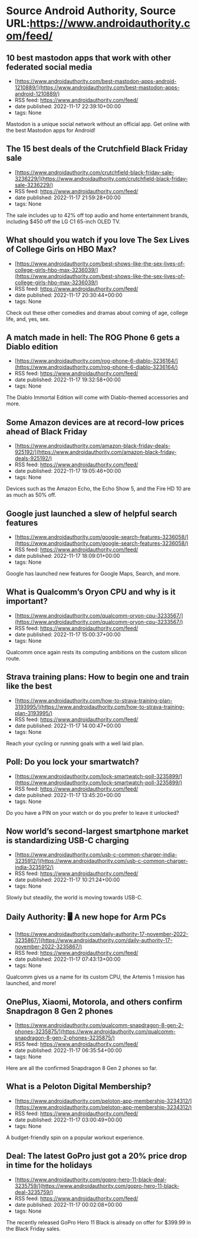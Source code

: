 # Source Android Authority, Source URL:https://www.androidauthority.com/feed/

## 10 best mastodon apps that work with other federated social media
 - [https://www.androidauthority.com/best-mastodon-apps-android-1210889/](https://www.androidauthority.com/best-mastodon-apps-android-1210889/)
 - RSS feed: https://www.androidauthority.com/feed/
 - date published: 2022-11-17 22:39:10+00:00
 - tags: None

Mastodon is a unique social network without an official app. Get online with the best Mastodon apps for Android!

## The 15 best deals of the Crutchfield Black Friday sale
 - [https://www.androidauthority.com/crutchfield-black-friday-sale-3236229/](https://www.androidauthority.com/crutchfield-black-friday-sale-3236229/)
 - RSS feed: https://www.androidauthority.com/feed/
 - date published: 2022-11-17 21:59:28+00:00
 - tags: None

The sale includes up to 42% off top audio and home entertainment brands, including $450 off the LG C1 65-inch OLED TV.

## What should you watch if you love The Sex Lives of College Girls on HBO Max?
 - [https://www.androidauthority.com/best-shows-like-the-sex-lives-of-college-girls-hbo-max-3236039/](https://www.androidauthority.com/best-shows-like-the-sex-lives-of-college-girls-hbo-max-3236039/)
 - RSS feed: https://www.androidauthority.com/feed/
 - date published: 2022-11-17 20:30:44+00:00
 - tags: None

Check out these other comedies and dramas about coming of age, college life, and, yes, sex.

## A match made in hell: The ROG Phone 6 gets a Diablo edition
 - [https://www.androidauthority.com/rog-phone-6-diablo-3236164/](https://www.androidauthority.com/rog-phone-6-diablo-3236164/)
 - RSS feed: https://www.androidauthority.com/feed/
 - date published: 2022-11-17 19:32:58+00:00
 - tags: None

The Diablo Immortal Edition will come with Diablo-themed accessories and more.

## Some Amazon devices are at record-low prices ahead of Black Friday
 - [https://www.androidauthority.com/amazon-black-friday-deals-925192/](https://www.androidauthority.com/amazon-black-friday-deals-925192/)
 - RSS feed: https://www.androidauthority.com/feed/
 - date published: 2022-11-17 19:05:46+00:00
 - tags: None

Devices such as the Amazon Echo, the Echo Show 5, and the Fire HD 10 are as much as 50% off.

## Google just launched a slew of helpful search features
 - [https://www.androidauthority.com/google-search-features-3236058/](https://www.androidauthority.com/google-search-features-3236058/)
 - RSS feed: https://www.androidauthority.com/feed/
 - date published: 2022-11-17 18:09:01+00:00
 - tags: None

Google has launched new features for Google Maps, Search, and more.

## What is Qualcomm’s Oryon CPU and why is it important?
 - [https://www.androidauthority.com/qualcomm-oryon-cpu-3233567/](https://www.androidauthority.com/qualcomm-oryon-cpu-3233567/)
 - RSS feed: https://www.androidauthority.com/feed/
 - date published: 2022-11-17 15:00:37+00:00
 - tags: None

Qualcomm once again rests its computing ambitions on the custom silicon route.

## Strava training plans: How to begin one and train like the best
 - [https://www.androidauthority.com/how-to-strava-training-plan-3193995/](https://www.androidauthority.com/how-to-strava-training-plan-3193995/)
 - RSS feed: https://www.androidauthority.com/feed/
 - date published: 2022-11-17 14:00:47+00:00
 - tags: None

Reach your cycling or running goals with a well laid plan.

## Poll: Do you lock your smartwatch?
 - [https://www.androidauthority.com/lock-smartwatch-poll-3235899/](https://www.androidauthority.com/lock-smartwatch-poll-3235899/)
 - RSS feed: https://www.androidauthority.com/feed/
 - date published: 2022-11-17 13:45:20+00:00
 - tags: None

Do you have a PIN on your watch or do you prefer to leave it unlocked?

## Now world’s second-largest smartphone market is standardizing USB-C charging
 - [https://www.androidauthority.com/usb-c-common-charger-india-3235912/](https://www.androidauthority.com/usb-c-common-charger-india-3235912/)
 - RSS feed: https://www.androidauthority.com/feed/
 - date published: 2022-11-17 10:21:24+00:00
 - tags: None

Slowly but steadily, the world is moving towards USB-C.

## Daily Authority: 🖥️ A new hope for Arm PCs
 - [https://www.androidauthority.com/daily-authority-17-november-2022-3235867/](https://www.androidauthority.com/daily-authority-17-november-2022-3235867/)
 - RSS feed: https://www.androidauthority.com/feed/
 - date published: 2022-11-17 07:43:13+00:00
 - tags: None

Qualcomm gives us a name for its custom CPU, the Artemis 1 mission has launched, and more!

## OnePlus, Xiaomi, Motorola, and others confirm Snapdragon 8 Gen 2 phones
 - [https://www.androidauthority.com/qualcomm-snapdragon-8-gen-2-phones-3235875/](https://www.androidauthority.com/qualcomm-snapdragon-8-gen-2-phones-3235875/)
 - RSS feed: https://www.androidauthority.com/feed/
 - date published: 2022-11-17 06:35:54+00:00
 - tags: None

Here are all the confirmed Snapdragon 8 Gen 2 phones so far.

## What is a Peloton Digital Membership?
 - [https://www.androidauthority.com/peloton-app-membership-3234312/](https://www.androidauthority.com/peloton-app-membership-3234312/)
 - RSS feed: https://www.androidauthority.com/feed/
 - date published: 2022-11-17 03:00:49+00:00
 - tags: None

A budget-friendly spin on a popular workout experience.

## Deal: The latest GoPro just got a 20% price drop in time for the holidays
 - [https://www.androidauthority.com/gopro-hero-11-black-deal-3235759/](https://www.androidauthority.com/gopro-hero-11-black-deal-3235759/)
 - RSS feed: https://www.androidauthority.com/feed/
 - date published: 2022-11-17 00:02:08+00:00
 - tags: None

The recently released GoPro Hero 11 Black is already on offer for $399.99 in the Black Friday sales.
